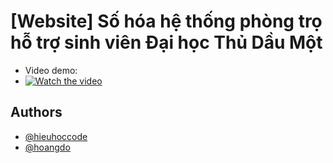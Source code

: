 # [Website] Số hóa hệ thống phòng trọ hỗ trợ sinh viên Đại học Thủ Dầu Một
- Video demo:
- [![Watch the video](https://img.youtube.com/vi/ZwIo3c9L6GY/hqdefault.jpg)](https://www.youtube.com/embed/ZwIo3c9L6GY)

## Authors

- [@hieuhoccode](https://github.com/hieuhoccode287)
- [@hoangdo](https://github.com/hoangABC)
